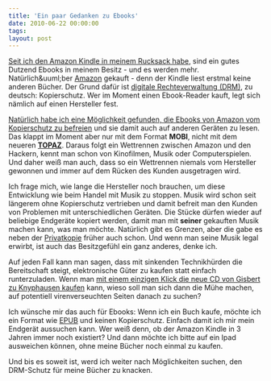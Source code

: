 ```yaml
---
title: 'Ein paar Gedanken zu Ebooks'
date: 2010-06-22 00:00:00 
tags: 
layout: post
---
```

<p><a href="http://blog.kopis.de/2010/02/09/mein-amazon-kindle/">Seit ich den Amazon Kindle in meinem Rucksack habe</a>, sind ein gutes Dutzend Ebooks in meinem Besitz - und es werden mehr. Nat&uuml;rlich&amp;uuml;ber <a href="http://www.amazon.de/">Amazon</a> gekauft - denn der Kindle liest erstmal keine anderen B&uuml;cher. Der Grund daf&uuml;r ist <a href="http://de.wikipedia.org/wiki/Digitale_Rechteverwaltung">digitale Rechteverwaltung (DRM)</a>, zu deutsch: Kopierschutz. Wer im Moment einen Ebook-Reader kauft, legt sich n&auml;mlich auf einen Hersteller fest.</p>
<p><a href="http://blog.kopis.de/2010/06/13/konvertierung-von-ebooks-aus-amazon-kindle-for-pc/">Nat&uuml;rlich habe ich eine M&ouml;glichkeit gefunden, die Ebooks von Amazon vom Kopierschutz zu befreien</a> und sie damit auch auf anderen Ger&auml;ten zu lesen. Das klappt im Moment aber nur mit dem Format <strong>MOBI</strong>, nicht mit dem neueren <strong><a href="http://wiki.mobileread.com/wiki/AZW#Topaz">TOPAZ</a></strong>. Daraus folgt ein Wettrennen zwischen Amazon und den Hackern, kennt man schon von Kinofilmen, Musik oder Computerspielen. Und daher wei&szlig; man auch, dass so ein Wettrennen niemals vom Hersteller gewonnen und immer auf dem R&uuml;cken des Kunden ausgetragen wird.</p>
<p>Ich frage mich, wie lange die Hersteller noch brauchen, um diese Entwicklung wie beim Handel mit Musik zu stoppen. Musik wird schon seit l&auml;ngerem ohne Kopierschutz vertrieben und damit befreit man den Kunden von Problemen mit unterschiedlichen Ger&auml;ten. Die St&uuml;cke d&uuml;rfen wieder auf beliebige Endger&auml;te kopiert werden, damit man mit <strong>seiner</strong> gekauften Musik machen kann, was man m&ouml;chte. Nat&uuml;rlich gibt es Grenzen, aber die gabe es neben der <a href="http://de.wikipedia.org/wiki/Privatkopie">Privatkopie</a> fr&uuml;her auch schon. Und wenn man seine Musik legal erwirbt, ist auch das Besitzgef&uuml;hl ein ganz anderes, denke ich.</p>
<p>Auf jeden Fall kann man sagen, dass mit sinkenden Technikh&uuml;rden die Bereitschaft steigt, elektronische G&uuml;ter zu kaufen statt einfach runterzuladen. Wenn man <a href="http://itunes.apple.com/de/album/hurra-hurra-so-nicht-bonus/id367018979">mit einem einzigen Klick die neue CD von Gisbert zu Knyphausen kaufen</a> kann, wieso soll man sich dann die M&uuml;he machen, auf potentiell virenverseuchten Seiten danach zu suchen?</p>
<p>Ich w&uuml;nsche mir das auch f&uuml;r Ebooks: Wenn ich ein Buch kaufe, m&ouml;chte ich ein Format wie <a href="http://de.wikipedia.org/wiki/EPUB">EPUB</a> und keinen Kopierschutz. Einfach damit ich mir mein Endger&auml;t aussuchen kann. Wer wei&szlig; denn, ob der Amazon Kindle in 3 Jahren immer noch existiert? Und dann m&ouml;chte ich bitte auf ein Ipad ausweichen k&ouml;nnen, ohne meine B&uuml;cher noch einmal zu kaufen.</p>
<p>Und bis es soweit ist, werd ich weiter nach M&ouml;glichkeiten suchen, den DRM-Schutz f&uuml;r meine B&uuml;cher zu knacken.</p>
